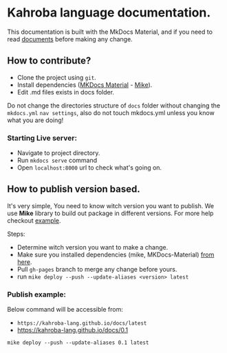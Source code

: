 # Kahroba language documentation.
This documentation is built with the MkDocs Material, and if you need to read [documents](https://squidfunk.github.io/mkdocs-material/) before making any change.

## How to contribute?
* Clone the project using `git`.
* Install dependencies ([MKDocs Material](https://squidfunk.github.io/mkdocs-material/getting-started/) - [Mike](https://github.com/jimporter/mike)).
* Edit .md files exists in docs folder.

Do not change the directories structure of `docs` folder without changing the `mkdocs.yml` `nav settings`, also do not touch mkdocs.yml unless you know what you are doing!


### Starting Live server:
* Navigate to project directory.
* Run `mkdocs serve` command
* Open `localhost:8000` url to check what's going on.

## How to publish version based.
It's very simple, You need to know witch version you want to publish.
We use **Mike** library to build out package in different versions. For more help checkout [example](#publish-example).

Steps:
* Determine witch version you want to make a change.
* Make sure you installed dependencies (mike, MKDocs-Material) [from here](#how-to-contribute).
* Pull `gh-pages` branch to merge any change before yours.
* run `mike deploy --push --update-aliases <version> latest`

### Publish example:
Below command will be accessible from:
* `https://kahroba-lang.github.io/docs/latest`
* https://kahroba-lang.github.io/docs/0.1


```
mike deploy --push --update-aliases 0.1 latest

```

